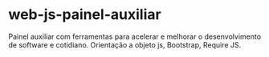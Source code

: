 # web-js-painel-auxiliar
Painel auxiliar com ferramentas para acelerar e melhorar o desenvolvimento de software e cotidiano.
Orientação a objeto js, Bootstrap, Require JS.
